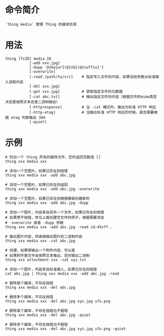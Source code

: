 # 命令简介 

    `thing media` 管理 Thing 的媒体目录

# 用法

    thing [TsID] media ID
               [-add xxx.jpg]
               [-dupp '@{major}(@{nb})@{suffix}']
               [-overwrite]
               [-read /path/to/src]    # 指定写入文件的内容，如果没给参数从标准输入读取内容
               [-del xxx.jpg]
               [-get xxx.jpg]          # 获取指定文件的元数据
               [-cat abc.txt]          # 输出指定文件的内容（根据文件的mime类型决定是按照文本还是二进制输出）
               [-httpresponse]         # 当 -cat 模式时，输出为标准 HTTP 响应
               [-http-etag]            # 当输出标准 HTTP 响应的时候，是否需要根据 etag 判断输出 304
               [-quiet]

# 示例

    # 列出一个 thing 所有的媒体文件，空的返回空数组 []
    thing xxx media xxx
        
    # 添加一个空图片，如果已存在则抛错
    thing xxx media xxx -add abc.jpg
        
    # 添加一个空图片，如果已存在则返回
    thing xxx media xxx -add abc.jpg -overwrite
        
    # 添加一个空图片，如果已存在则根据模板创建新的
    thing xxx media xxx -add abc.jpg -dupp
        
    # 添加一个图片，内容来自另外一个文件，如果已存在则抛错
    # 如果想不抛错，参见上面创建空文件的例子，根据需要添加
    # -overwrite 或者 -dupp 参数
    thing xxx media xxx -add abc.jpg -read id:45vff..
    
    # 输出图片内容，将直接输出图片的二进制内容
    thing xxx media xxx -cat abc.jpg
    
    # 同理，如果想输出一个附件内容，可以是
    # 如果附件是文件会按照文本输出，否则输出二进制 
    thing xxx attachment xxx -cat xyz.txt
        
    # 添加一个图片，内容来自标准输入，如果已存在则抛错
    cat abc.jpg | thing xxx media xxx -add abc.jpg -read  
    
    # 删除某个媒体，不存在抛错
    thing xxx media xxx -del abc.jpg
    
    # 删除多个媒体，不存在抛错
    thing xxx media xxx -del abc.jpg xyz.jpg ufo.png
    
    # 删除某个媒体，不存在抛错也不报错
    thing xxx media xxx -del abc.jpg -quiet
    
    # 删除多个媒体，不存在抛错也不报错
    thing xxx media xxx -del abc.jpg xyz.jpg ufo.png -quiet

